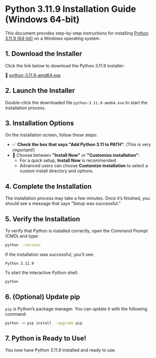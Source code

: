 # Python 3.11.9 Installation Guide (Windows 64-bit)

This document provides step-by-step instructions for installing [Python 3.11.9 (64-bit)](https://www.python.org/ftp/python/3.11.9/python-3.11.9-amd64.exe) on a Windows operating system.

## 1. Download the Installer

Click the link below to download the Python 3.11.9 installer:

🔗 [python-3.11.9-amd64.exe](https://www.python.org/ftp/python/3.11.9/python-3.11.9-amd64.exe)

## 2. Launch the Installer

Double-click the downloaded file `python-3.11.9-amd64.exe` to start the installation process.

## 3. Installation Options

On the installation screen, follow these steps:

- ✅ **Check the box that says "Add Python 3.11 to PATH".** (This is very important!)
- 🔘 Choose between **"Install Now"** or **"Customize installation"**:
  - For a quick setup, **Install Now** is recommended.
  - Advanced users can choose **Customize installation** to select a custom install directory and options.

## 4. Complete the Installation

The installation process may take a few minutes. Once it’s finished, you should see a message that says “Setup was successful.”

## 5. Verify the Installation

To verify that Python is installed correctly, open the Command Prompt (CMD) and type:

```bash
python --version
```

If the installation was successful, you’ll see:

```
Python 3.11.9
```

To start the interactive Python shell:

```bash
python
```

## 6. (Optional) Update pip

`pip` is Python’s package manager. You can update it with the following command:

```bash
python -m pip install --upgrade pip
```

## 7. Python is Ready to Use!

You now have Python 3.11.9 installed and ready to use.